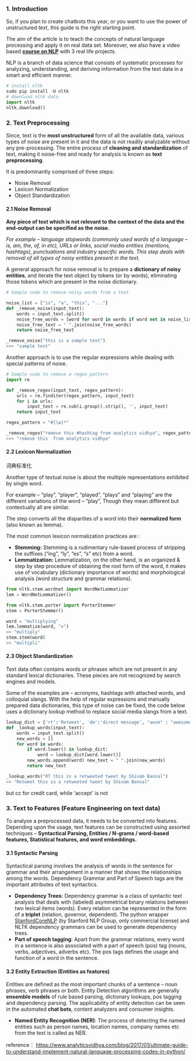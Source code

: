 ### 1. Introduction

So, if you plan to create chatbots this year, or you want to use the power of unstructured text, this guide is the right starting point.

The aim of the article is to teach the concepts of natural language processing and apply it on real data set. Moreover, we also have a video based [**course on NLP**](https://courses.analyticsvidhya.com/courses/natural-language-processing-nlp?utm_source=blog&utm_medium=ultimate-guide-to-understand-implement-natural-language-processing-codes-in-python) with 3 real life projects.

NLP is a branch of data science that consists of systematic processes for analyzing, understanding, and deriving information from the text data in a smart and efficient manner.

```python
# install nltk
sudo pip install -U nltk
# download nltk data
import nltk  
nltk.download() 
```

### 2. Text Preprocessing

Since, text is the **most unstructured** form of all the available data, various types of noise are present in it and the data is not readily analyzable without any pre-processing. The entire process of **cleaning and standardization** of text, making it noise-free and ready for analysis is known as **text preprocessing**.

It is predominantly comprised of three steps:

- Noise Removal
- Lexicon Normalization
- Object Standardization

#### 2.1 Noise Removal

**Any piece of text which is not relevant to the context of the data and the end-output can be specified as the noise.**

*For example – language stopwords (commonly used words of a language – is, am, the, of, in etc), URLs or links, social media entities (mentions, hashtags), punctuations and industry specific words. This step deals with removal of all types of noisy entities present in the text.*

A general approach for noise removal is to prepare a **dictionary of noisy entities**, and iterate the text object by tokens (or by words), eliminating those tokens which are present in the noise dictionary.

```python
# Sample code to remove noisy words from a text

noise_list = ["is", "a", "this", "..."] 
def _remove_noise(input_text):
    words = input_text.split() 
    noise_free_words = [word for word in words if word not in noise_list] 
    noise_free_text = " ".join(noise_free_words) 
    return noise_free_text

_remove_noise("this is a sample text")
>>> "sample text"
```

Another approach is to use the regular expressions while dealing with special patterns of noise.

```python
# Sample code to remove a regex pattern 
import re 

def _remove_regex(input_text, regex_pattern):
    urls = re.finditer(regex_pattern, input_text) 
    for i in urls: 
        input_text = re.sub(i.group().strip(), '', input_text)
    return input_text

regex_pattern = "#[\w]*"  

_remove_regex("remove this #hashtag from analytics vidhya", regex_pattern)
>>> "remove this  from analytics vidhya"
```

#### 2.2 Lexicon Normalization

词典标准化

Another type of textual noise is about the multiple representations exhibited by single word.

For example – “play”, “player”, “played”, “plays” and “playing” are the different variations of the word – “play”, Though they mean different but contextually all are similar. 

The step converts all the disparities of a word into their **normalized form** (also known as lemma). 

The most common lexicon normalization practices are :

- **Stemming:** Stemming is a rudimentary rule-based process of stripping the suffixes (“ing”, “ly”, “es”, “s” etc) from a word.
- **Lemmatization:** Lemmatization, on the other hand, is an organized & step by step procedure of obtaining the root form of the word, it makes use of vocabulary (dictionary importance of words) and morphological analysis (word structure and grammar relations).

```python
from nltk.stem.wordnet import WordNetLemmatizer 
lem = WordNetLemmatizer()

from nltk.stem.porter import PorterStemmer 
stem = PorterStemmer()

word = "multiplying" 
lem.lemmatize(word, "v")
>> "multiply" 
stem.stem(word)
>> "multipli"
```



#### 2.3 Object Standardization

Text data often contains words or phrases which are not present in any standard lexical dictionaries. These pieces are not recognized by search engines and models.

Some of the examples are – acronyms, hashtags with attached words, and colloquial slangs. With the help of regular expressions and manually prepared data dictionaries, this type of noise can be fixed, the code below uses a dictionary lookup method to replace social media slangs from a text.

```python
lookup_dict = {'rt':'Retweet', 'dm':'direct message', "awsm" : "awesome", "luv" :"love", "..."}
def _lookup_words(input_text):
    words = input_text.split() 
    new_words = [] 
    for word in words:
        if word.lower() in lookup_dict:
            word = lookup_dict[word.lower()]
        new_words.append(word) new_text = " ".join(new_words) 
        return new_text

_lookup_words("RT this is a retweeted tweet by Shivam Bansal")
>> "Retweet this is a retweeted tweet by Shivam Bansal"
```

but cc for credit card, while 'accept' is not

### 3. Text to Features (Feature Engineering on text data)

To analyse a preprocessed data, it needs to be converted into features. Depending upon the usage, text features can be constructed using assorted techniques – **Syntactical Parsing, Entities / N-grams / word-based features, Statistical features, and word embeddings.**

#### 3.1 Syntactic Parsing

Syntactical parsing involves the analysis of words in the sentence for grammar and their arrangement in a manner that shows the relationships among the words. Dependency Grammar and Part of Speech tags are the important attributes of text syntactics.

- **Dependency Trees**:   Dependency grammar is a class of syntactic text analysis that deals with (labeled) asymmetrical binary relations between two lexical items (words). Every relation can be represented in the form of a **triplet** (relation, governor, dependent).
  The python wrapper [StanfordCoreNLP](http://stanfordnlp.github.io/CoreNLP/) (by Stanford NLP Group, only commercial license) and NLTK dependency grammars can be used to generate dependency trees.
- **Part of speech tagging**:  Apart from the grammar relations, every word in a sentence is also associated with a part of speech (pos) tag (nouns, verbs, adjectives, adverbs etc). The pos tags defines the usage and function of a word in the sentence.

#### 3.2 Entity Extraction (Entities as features)

Entities are defined as the most important chunks of a sentence – noun phrases, verb phrases or both. Entity Detection algorithms are generally **ensemble models** of rule based parsing, dictionary lookups, pos tagging and dependency parsing. The applicability of entity detection can be seen in the automated **chat bots**, content analyzers and consumer insights.

- **Named Entity Recognition (NER)**:  The process of detecting the named entities such as person names, location names, company names etc from the text is called as NER.



















reference： https://www.analyticsvidhya.com/blog/2017/01/ultimate-guide-to-understand-implement-natural-language-processing-codes-in-python/